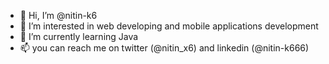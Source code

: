 - 👋 Hi, I’m @nitin-k6
- 👀 I’m interested in web developing and mobile applications development
- 🌱 I’m currently learning Java 
- 📫 you can reach me on twitter (@nitin_x6) and linkedin (@nitin-k666)
